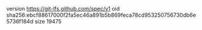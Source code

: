 version https://git-lfs.github.com/spec/v1
oid sha256:ebcf88617000f2fa5ec46a891b5b869feca78cd953250756730db6e5736f184d
size 19475
